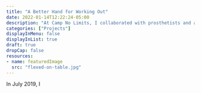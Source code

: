 ```yaml
---
title: "A Better Hand for Working Out"
date: 2022-01-14T12:22:24-05:00
description: "At Camp No Limits, I collaborated with prosthetists and a congenital amputee to design and print her a terminal device for the gym."
categories: ["Projects"]
displayInMenu: false
displayInList: true
draft: true
dropCap: false
resources:
- name: featuredImage
  src: "flexed-on-table.jpg"
---
```


In July 2019, I 